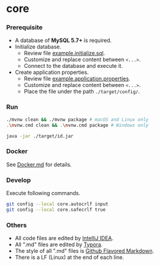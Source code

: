 # core

### Prerequisite

- A database of **MySQL 5.7+** is required.
- Initialize database.
  - Review file [example.initialize.sql](./prerequisite/example.initialize.sql).
  - Customize and replace content between `<...>`.
  - Connect to the database and execute it.
- Create application properties.
  - Review file [example.application.properties](./prerequisite/example.application.properties).
  - Customize and replace content between  `<...>`.
  - Place the file under the path `./target/config/`.

### Run

``` bash
./mvnw clean && ./mvnw package # macOS and Linux only
.\mvnw.cmd clean && .\mvnw.cmd package # Windows only

java -jar ./target/id.jar
```

### Docker

See [Docker.md](./Docker.md) for details.

### Develop

Execute following commands.

``` bash
git config --local core.autocrlf input
git config --local core.safecrlf true
```

### Others

- All code files are edited by [IntelliJ IDEA](https://www.jetbrains.com/idea/).
- All ".md" files are edited by [Typora](http://typora.io/).
- The style of all ".md" files is [Github Flavored Markdown](https://guides.github.com/features/mastering-markdown/#GitHub-flavored-markdown).
- There is a LF (Linux) at the end of each line.
